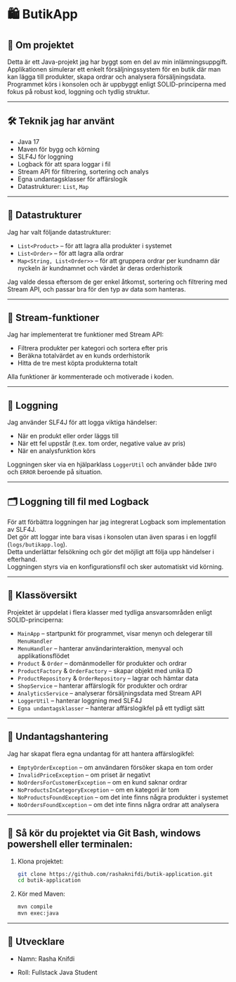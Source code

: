 # 🛍️ ButikApp

## 📌 Om projektet
Detta är ett Java-projekt jag har byggt som en del av min inlämningsuppgift.  
Applikationen simulerar ett enkelt försäljningssystem för en butik där man kan lägga till produkter, skapa ordrar och analysera försäljningsdata.  
Programmet körs i konsolen och är uppbyggt enligt SOLID-principerna med fokus på robust kod, loggning och tydlig struktur.

---

## 🛠️ Teknik jag har använt
- Java 17
- Maven för bygg och körning
- SLF4J för loggning
- Logback för att spara loggar i fil
- Stream API för filtrering, sortering och analys
- Egna undantagsklasser för affärslogik
- Datastrukturer: `List`, `Map`

---

## 🧱 Datastrukturer
Jag har valt följande datastrukturer:

- `List<Product>` – för att lagra alla produkter i systemet
- `List<Order>` – för att lagra alla ordrar
- `Map<String, List<Order>>` – för att gruppera ordrar per kundnamn där nyckeln är kundnamnet och värdet är deras orderhistorik

Jag valde dessa eftersom de ger enkel åtkomst, sortering och filtrering med Stream API, och passar bra för den typ av data som hanteras.

---

## 🔄 Stream-funktioner
Jag har implementerat tre funktioner med Stream API:

- Filtrera produkter per kategori och sortera efter pris
- Beräkna totalvärdet av en kunds orderhistorik
- Hitta de tre mest köpta produkterna totalt

Alla funktioner är kommenterade och motiverade i koden.

---
## 🧾 Loggning
Jag använder SLF4J för att logga viktiga händelser:

- När en produkt eller order läggs till
- När ett fel uppstår (t.ex. tom order, negative value av pris)
- När en analysfunktion körs

Loggningen sker via en hjälparklass `LoggerUtil` och använder både `INFO` och `ERROR` beroende på situation.

---

## 🗂️ Loggning till fil med Logback
För att förbättra loggningen har jag integrerat Logback som implementation av SLF4J.  
Det gör att loggar inte bara visas i konsolen utan även sparas i en loggfil (`logs/butikapp.log`).  
Detta underlättar felsökning och gör det möjligt att följa upp händelser i efterhand.  
Loggningen styrs via en konfigurationsfil och sker automatiskt vid körning.

---
## 🧩 Klassöversikt
Projektet är uppdelat i flera klasser med tydliga ansvarsområden enligt SOLID-principerna:

- `MainApp` – startpunkt för programmet, visar menyn och delegerar till `MenuHandler`
- `MenuHandler` – hanterar användarinteraktion, menyval och applikationsflödet
- `Product` & `Order` – domänmodeller för produkter och ordrar
- `ProductFactory` & `OrderFactory` – skapar objekt med unika ID
- `ProductRepository` & `OrderRepository` – lagrar och hämtar data
- `ShopService` – hanterar affärslogik för produkter och ordrar
- `AnalyticsService` – analyserar försäljningsdata med Stream API
- `LoggerUtil` – hanterar loggning med SLF4J
- `Egna undantagsklasser` – hanterar affärslogikfel på ett tydligt sätt

---
## 🚨 Undantagshantering
Jag har skapat flera egna undantag för att hantera affärslogikfel:

- `EmptyOrderException` – om användaren försöker skapa en tom order
- `InvalidPriceException` – om priset är negativt
- `NoOrdersForCustomerException` – om en kund saknar ordrar
- `NoProductsInCategoryException` – om en kategori är tom
- `NoProductsFoundException` – om det inte finns några produkter i systemet
- `NoOrdersFoundException` – om det inte finns några ordrar att analysera

---
## 🧪 Så kör du projektet via Git Bash, windows powershell eller terminalen:

1. Klona projektet:
   ```bash
   git clone https://github.com/rashaknifdi/butik-application.git
   cd butik-application
   
2. Kör med Maven:
   ```bash
   mvn compile
   mvn exec:java

---
## 👤 Utvecklare
- Namn: Rasha Knifdi

- Roll: Fullstack Java Student